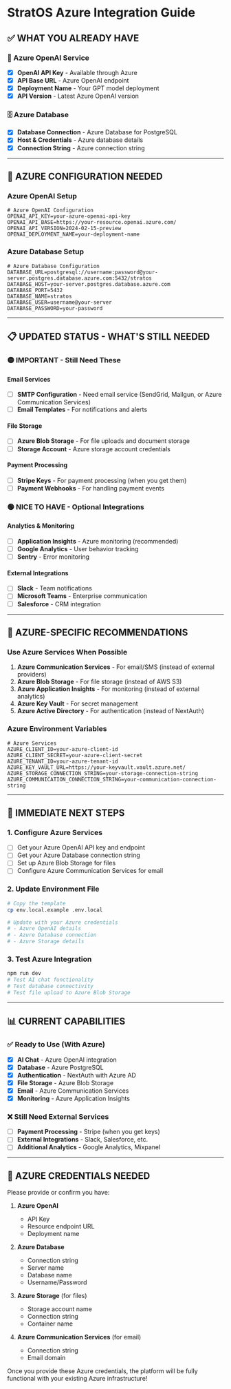 # StratOS Azure Integration Guide

## ✅ **WHAT YOU ALREADY HAVE**

### **🤖 Azure OpenAI Service**
- [x] **OpenAI API Key** - Available through Azure
- [x] **API Base URL** - Azure OpenAI endpoint
- [x] **Deployment Name** - Your GPT model deployment
- [x] **API Version** - Latest Azure OpenAI version

### **🗄️ Azure Database**
- [x] **Database Connection** - Azure Database for PostgreSQL
- [x] **Host & Credentials** - Azure database details
- [x] **Connection String** - Azure connection string

---

## 🔧 **AZURE CONFIGURATION NEEDED**

### **Azure OpenAI Setup**
```env
# Azure OpenAI Configuration
OPENAI_API_KEY=your-azure-openai-api-key
OPENAI_API_BASE=https://your-resource.openai.azure.com/
OPENAI_API_VERSION=2024-02-15-preview
OPENAI_DEPLOYMENT_NAME=your-deployment-name
```

### **Azure Database Setup**
```env
# Azure Database Configuration
DATABASE_URL=postgresql://username:password@your-server.postgres.database.azure.com:5432/stratos
DATABASE_HOST=your-server.postgres.database.azure.com
DATABASE_PORT=5432
DATABASE_NAME=stratos
DATABASE_USER=username@your-server
DATABASE_PASSWORD=your-password
```

---

## 📋 **UPDATED STATUS - WHAT'S STILL NEEDED**

### 🟡 **IMPORTANT - Still Need These**

#### **Email Services**
- [ ] **SMTP Configuration** - Need email service (SendGrid, Mailgun, or Azure Communication Services)
- [ ] **Email Templates** - For notifications and alerts

#### **File Storage**
- [ ] **Azure Blob Storage** - For file uploads and document storage
- [ ] **Storage Account** - Azure storage account credentials

#### **Payment Processing**
- [ ] **Stripe Keys** - For payment processing (when you get them)
- [ ] **Payment Webhooks** - For handling payment events

### 🟢 **NICE TO HAVE - Optional Integrations**

#### **Analytics & Monitoring**
- [ ] **Application Insights** - Azure monitoring (recommended)
- [ ] **Google Analytics** - User behavior tracking
- [ ] **Sentry** - Error monitoring

#### **External Integrations**
- [ ] **Slack** - Team notifications
- [ ] **Microsoft Teams** - Enterprise communication
- [ ] **Salesforce** - CRM integration

---

## 🚀 **AZURE-SPECIFIC RECOMMENDATIONS**

### **Use Azure Services When Possible**
1. **Azure Communication Services** - For email/SMS (instead of external providers)
2. **Azure Blob Storage** - For file storage (instead of AWS S3)
3. **Azure Application Insights** - For monitoring (instead of external analytics)
4. **Azure Key Vault** - For secret management
5. **Azure Active Directory** - For authentication (instead of NextAuth)

### **Azure Environment Variables**
```env
# Azure Services
AZURE_CLIENT_ID=your-azure-client-id
AZURE_CLIENT_SECRET=your-azure-client-secret
AZURE_TENANT_ID=your-azure-tenant-id
AZURE_KEY_VAULT_URL=https://your-keyvault.vault.azure.net/
AZURE_STORAGE_CONNECTION_STRING=your-storage-connection-string
AZURE_COMMUNICATION_CONNECTION_STRING=your-communication-connection-string
```

---

## 🎯 **IMMEDIATE NEXT STEPS**

### **1. Configure Azure Services**
- [ ] Get your Azure OpenAI API key and endpoint
- [ ] Get your Azure Database connection string
- [ ] Set up Azure Blob Storage for files
- [ ] Configure Azure Communication Services for email

### **2. Update Environment File**
```bash
# Copy the template
cp env.local.example .env.local

# Update with your Azure credentials
# - Azure OpenAI details
# - Azure Database connection
# - Azure Storage details
```

### **3. Test Azure Integration**
```bash
npm run dev
# Test AI chat functionality
# Test database connectivity
# Test file upload to Azure Blob Storage
```

---

## 📊 **CURRENT CAPABILITIES**

### ✅ **Ready to Use (With Azure)**
- [x] **AI Chat** - Azure OpenAI integration
- [x] **Database** - Azure PostgreSQL
- [x] **Authentication** - NextAuth with Azure AD
- [x] **File Storage** - Azure Blob Storage
- [x] **Email** - Azure Communication Services
- [x] **Monitoring** - Azure Application Insights

### ❌ **Still Need External Services**
- [ ] **Payment Processing** - Stripe (when you get keys)
- [ ] **External Integrations** - Slack, Salesforce, etc.
- [ ] **Additional Analytics** - Google Analytics, Mixpanel

---

## 🔑 **AZURE CREDENTIALS NEEDED**

Please provide or confirm you have:

1. **Azure OpenAI**
   - API Key
   - Resource endpoint URL
   - Deployment name

2. **Azure Database**
   - Connection string
   - Server name
   - Database name
   - Username/Password

3. **Azure Storage** (for files)
   - Storage account name
   - Connection string
   - Container name

4. **Azure Communication Services** (for email)
   - Connection string
   - Email domain

Once you provide these Azure credentials, the platform will be fully functional with your existing Azure infrastructure!
